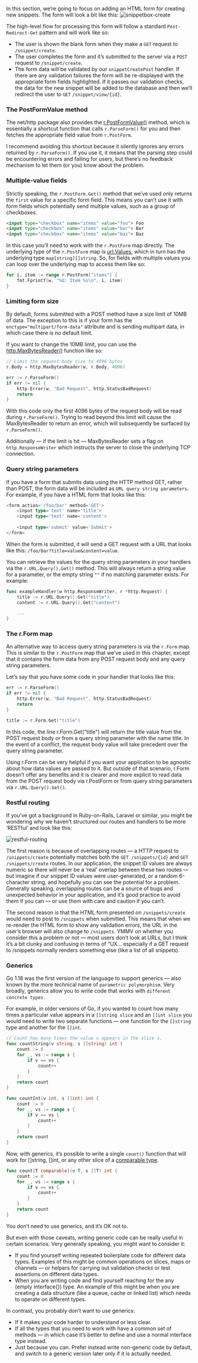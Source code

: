 In this section, we’re going to focus on adding an HTML form for creating new snippets. The form will look a bit like this:
![snippetbox-create](snippetbox-create.png)

The high-level flow for processing this form will follow a standard `Post-Redirect-Get` pattern and will work like so:
- The user is shown the blank form when they make a `GET` request to `/snippet/create`.
- The user completes the form and it’s submitted to the server via a `POST` request to `/snippet/create`.
- The form data will be validated by our `snippetCreatePost` handler. If there are any validation failures the form will be re-displayed with the appropriate form fields highlighted. If it passes our validation checks, the data for the new snippet will be added to the database and then we’ll redirect the user to `GET` `/snippet/view/{id}`.

### The PostFormValue method
The net/http package also provides the [r.PostFormValue()](https://pkg.go.dev/net/http#Request.PostFormValue) method, which is essentially a shortcut function that calls `r.ParseForm()` for you and then fetches the appropriate field value from `r.PostForm`.

I recommend avoiding this shortcut because it silently ignores any errors returned by `r.ParseForm()`. If you use it, it means that the parsing step could be encountering errors and failing for users, but there’s no feedback mechanism to let them (or you) know about the problem.

### Multiple-value fields
Strictly speaking, the `r.PostForm.Get()` method that we’ve used only returns the `first` value for a specific form field. This means you can’t use it with form fields which potentially send multiple values, such as a group of checkboxes.

```html
<input type="checkbox" name="items" value="foo"> Foo
<input type="checkbox" name="items" value="bar"> Bar
<input type="checkbox" name="items" value="baz"> Baz
```
In this case you’ll need to work with the `r.PostForm` map directly. The underlying type of the `r.PostForm` map is [url.Values](https://pkg.go.dev/net/url#Values), which in turn has the underlying type `map[string][]string`. So, for fields with multiple values you can loop over the underlying map to access them like so:

```go
for i, item := range r.PostForm["items"] {
    fmt.Fprintf(w, "%d: Item %s\n", i, item)
}
```

### Limiting form size
By default, forms submitted with a POST method have a size limit of 10MB of data. The exception to this is if your form has the `enctype="multipart/form-data"` attribute and is sending multipart data, in which case there is no default limit.

If you want to change the 10MB limit, you can use the [http.MaxBytesReader()](https://pkg.go.dev/net/http#MaxBytesReader) function like so:

```go
// Limit the request body size to 4096 bytes
r.Body = http.MaxBytesReader(w, r.Body, 4096)

err := r.ParseForm()
if err != nil {
    http.Error(w, "Bad Request", http.StatusBadRequest)
    return
}
```

With this code only the first 4096 bytes of the request body will be read during `r.ParseForm()`. Trying to read beyond this limit will cause the MaxBytesReader to return an error, which will subsequently be surfaced by `r.ParseForm()`.

Additionally — if the limit is hit — MaxBytesReader sets a flag on `http.ResponseWriter` which instructs the server to close the underlying TCP connection.

### Query string parameters
If you have a form that submits data using the HTTP method GET, rather than POST, the form data will be included as `URL query string parameters`. For example, if you have a HTML form that looks like this:
```go
<form action='/foo/bar' method='GET'>
    <input type='text' name='title'>
    <input type='text' name='content'>
    
    <input type='submit' value='Submit'>
</form>
```

When the form is submitted, it will send a GET request with a URL that looks like this: `/foo/bar?title=value&content=value`.

You can retrieve the values for the query string parameters in your handlers via the `r.URL.Query().Get()` method. This will always return a string value for a parameter, or the empty string `""` if no matching parameter exists. For example:

```go
func exampleHandler(w http.ResponseWriter, r *http.Request) {
    title := r.URL.Query().Get("title")
    content := r.URL.Query().Get("content")

    ...
}
```

### The r.Form map
An alternative way to access query string parameters is via the `r.Form` map. This is similar to the `r.PostForm` map that we’ve used in this chapter, except that it contains the form data from any POST request body and any query string parameters.

Let’s say that you have some code in your handler that looks like this:
```go
err := r.ParseForm()
if err != nil {
    http.Error(w, "Bad Request", http.StatusBadRequest)
    return
}

title := r.Form.Get("title")
```

In this code, the line r.Form.Get("title") will return the title value from the POST request body or from a query string parameter with the name title. In the event of a conflict, the request body value will take precedent over the query string parameter.

Using r.Form can be very helpful if you want your application to be agnostic about how data values are passed to it. But outside of that scenario, r.Form doesn’t offer any benefits and it is clearer and more explicit to read data from the POST request body via r.PostForm or from query string parameters via `r.URL.Query().Get()`.

### Restful routing
If you’ve got a background in Ruby-on-Rails, Laravel or similar, you might be wondering why we haven’t structured our routes and handlers to be more ‘RESTful’ and look like this:

![restful-routing](restful-routing.png)

The first reason is because of overlapping routes — a HTTP request to `/snippets/create` potentially matches both the `GET /snippets/{id}` and `GET /snippets/create` routes. In our application, the snippet ID values are always numeric so there will never be a ‘real’ overlap between these two routes — but imagine if our snippet ID values were user-generated, or a random 6-character string, and hopefully you can see the potential for a problem. Generally speaking, overlapping routes can be a source of bugs and unexpected behavior in your application, and it’s good practice to avoid them if you can — or use them with care and caution if you can’t.

The second reason is that the HTML form presented on `/snippets/create` would need to post to `/snippets` when submitted. This means that when we re-render the HTML form to show any validation errors, the URL in the user’s browser will also change to `/snippets`. YMMV on whether you consider this a problem or not — most users don’t look at URLs, but I think it’s a bit clunky and confusing in terms of “UX… especially if a GET request to /snippets normally renders something else (like a list of all snippets).

### Generics
Go 1.18 was the first version of the language to support generics — also known by the more technical name of `parametric polymorphism`. Very broadly, generics allow you to write code that works with `different concrete types`.

For example, in older versions of Go, if you wanted to count how many times a particular value appears in a `[]string slice` and an `[]int slice` you would need to write two separate functions — one function for the `[]string` type and another for the `[]int`.

```go
// Count how many times the value v appears in the slice s.
func countString(v string, s []string) int {
    count := 0
    for _, vs := range s {
        if v == vs {
            count++
        }
    }
    return count
}

func countInt(v int, s []int) int {
    count := 0
    for _, vs := range s {
        if v == vs {
            count++
        }
    }
    return count
}
```

Now, with generics, it’s possible to write a single `count()` function that will work for []string, []int, or any other slice of a [comparable type](https://pkg.go.dev/builtin#comparable).
```go
func count[T comparable](v T, s []T) int {
    count := 0
    for _, vs := range s {
        if v == vs {
            count++
        }
    }
    return count
}
```

You don’t need to use generics, and it’s OK not to.

But even with those caveats, writing generic code can be really useful in certain scenarios. Very generally speaking, you might want to consider it:
- If you find yourself writing repeated boilerplate code for different data types. Examples of this might be common operations on slices, maps or channels — or helpers for carrying out validation checks or test assertions on different data types.
- When you are writing code and find yourself reaching for the any (empty interface{}) type. An example of this might be when you are creating a data structure (like a queue, cache or linked list) which needs to operate on different types.

In contrast, you probably don’t want to use generics:
- If it makes your code harder to understand or less clear.
- If all the types that you need to work with have a common set of methods — in which case it’s better to define and use a normal interface type instead.
- Just because you can. Prefer instead write non-generic code by default, and switch to a generic version later only if it is actually needed.